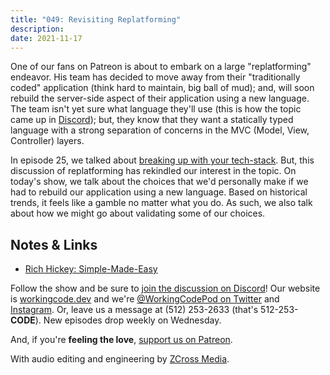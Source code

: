 ```yaml
---
title: "049: Revisiting Replatforming"
description:
date: 2021-11-17
---
```


<script async defer onload="redcircleIframe();" src="https://api.podcache.net/embedded-player/sh/30227421-bc27-45c2-bfb4-861def7dd4cc/ep/5184df65-e631-460e-ad02-3b14e5a530ea"></script><div class="redcirclePlayer-5184df65-e631-460e-ad02-3b14e5a530ea"></div>

One of our fans on Patreon is about to embark on a large "replatforming" endeavor. His team has decided to move away from their "traditionally coded" application (think hard to maintain, big ball of mud); and, will soon rebuild the server-side aspect of their application using a new language. The team isn't yet sure what language they'll use (this is how the topic came up in [Discord][working-code-discord]); but, they know that they want a statically typed language with a strong separation of concerns in the MVC (Model, View, Controller) layers.

In episode 25, we talked about [breaking up with your tech-stack][working-code-25]. But, this discussion of replatforming has rekindled our interest in the topic. On today's show, we talk about the choices that we'd personally make if we had to rebuild our application using a new language. Based on historical trends, it feels like a gamble no matter what you do. As such, we also talk about how we might go about validating some of our choices.

## Notes &amp; Links

- [Rich Hickey: Simple-Made-Easy](https://www.infoq.com/presentations/Simple-Made-Easy/)

Follow the show and be sure to [join the discussion on Discord][working-code-discord]! Our website is [workingcode.dev][working-code] and we're [@WorkingCodePod on Twitter][working-code-twitter] and [Instagram][working-code-instagram]. Or, leave us a message at (512) 253-2633 (that's 512-253-**CODE**). New episodes drop weekly on Wednesday.

And, if you're **feeling the love**, [support us on Patreon][working-code-patreon].

With audio editing and engineering by [ZCross Media][editor].

[editor]: https://www.zcross.media/
[rich-armstrong]: https://www.linkedin.com/in/armstrongrich/
[working-code]: https://workingcode.dev/
[working-code-25]: https://workingcode.dev/episodes/025-breaking-up-with-your-stack/
[working-code-discord]: https://workingcode.dev/discord/
[working-code-instagram]: https://www.instagram.com/workingcodepod/
[working-code-patreon]: https://www.patreon.com/workingcodepod
[working-code-twitter]: https://twitter.com/WorkingCodePod
